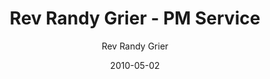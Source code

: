 ---
lunr: "true"
title: "Rev Randy Grier - PM Service"
author: "Rev Randy Grier"
postDate: "05-02-2010"
date: 2010-05-02
category: "sermons"
slug: "2010/05/RevRandyGrier_pm"
icon: microphone
audioLink: "RevRandyGrier_pm"
tags: []
mp3: "RevRandyGrier_pm/05022010pm.mp3"
ogg: "RevRandyGrier_pm/05022010pm.ogg"
linkurl: "https://archive.org/download/RevRandyGrier_pm/RevRandyGrier_pm_files.xml"
ipath: "https://archive.org/download/RevRandyGrier_pm/05022010pm.mp3"
layout: sermon.html
---